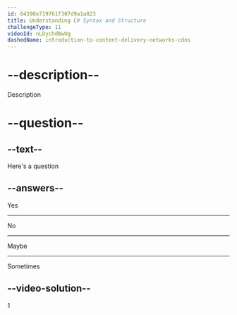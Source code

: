 ```yaml
---
id: 64398e719761f307d9a1a823
title: Understanding C# Syntax and Structure
challengeType: 11
videoId: nLDychdBwUg
dashedName: introduction-to-content-delivery-networks-cdns
---
```


# --description--

Description

# --question--

## --text--

Here's a question

## --answers--

Yes

---

No

---

Maybe

---

Sometimes

## --video-solution--

1

